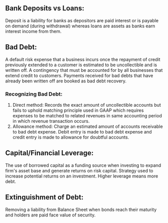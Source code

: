 ## Bank Deposits vs Loans:
Deposit is a liability for banks as depositors are paid interest or is payable on demand (during withdrawal) whereas loans are assets as banks earn interest income from them.

## Bad Debt:
A default risk expense that a business incurs once the repayment of credit previously extended to a customer is estimated to be uncollectible and is written off. A contingency that must be accounted for by all businesses that extend credit to customers. Payments received for bad debts that have already been written off are booked as bad debt recovery.

### Recognizing Bad Debt:
1) Direct method: Records the exact amount of uncollectible accounts but fails to uphold matching principle used in GAAP which requires expenses to be matched to related revenues in same accounting period in which revenue transaction occurs.
2) Allowance method: Charge an estimated amount of accounts receivable to bad debt expense. Debit entry is made to bad debt expense and credit entry is made to allowance for doubtful accounts. 

## Capital/Financial Leverage:
The use of borrowed capital as a funding source when investing to expand firm's asset base and generate returns on risk capital. Strategy used to increase potential returns on an investment. Higher leverage means more debt.

## Extinguishment of Debt:
Removing a liability from Balance Sheet when bonds reach their maturity and holders are paid face value of security.
